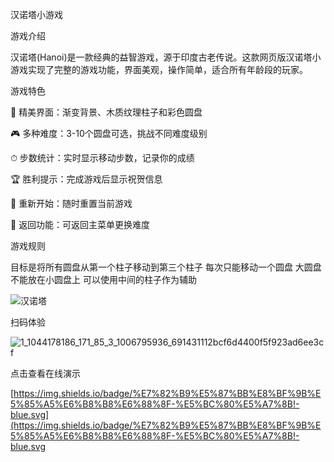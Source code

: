 汉诺塔小游戏 

游戏介绍


汉诺塔(Hanoi)是一款经典的益智游戏，源于印度古老传说。这款网页版汉诺塔小游戏实现了完整的游戏功能，界面美观，操作简单，适合所有年龄段的玩家。

游戏特色

🌟 ​​精美界面​​：渐变背景、木质纹理柱子和彩色圆盘

🎮 ​​多种难度​​：3-10个圆盘可选，挑战不同难度级别

⏱ ​​步数统计​​：实时显示移动步数，记录你的成绩

🏆 ​​胜利提示​​：完成游戏后显示祝贺信息

🔄 ​​重新开始​​：随时重置当前游戏

🚪 ​​返回功能​​：可返回主菜单更换难度

游戏规则

目标是将所有圆盘从第一个柱子移动到第三个柱子
每次只能移动一个圆盘
大圆盘不能放在小圆盘上
可以使用中间的柱子作为辅助

![汉诺塔](https://github.com/user-attachments/assets/a3b375de-5eca-404e-a4b5-035a5357c8fc)



扫码体验



![1_1044178186_171_85_3_1006795936_691431112bcf6d4400f5f923ad6ee3cf](https://github.com/user-attachments/assets/92ebbfaa-44d7-444d-a7a0-e02b72644b13)



点击查看在线演示 

[https://img.shields.io/badge/%E7%82%B9%E5%87%BB%E8%BF%9B%E5%85%A5%E6%B8%B8%E6%88%8F-%E5%BC%80%E5%A7%8B!-blue.svg](https://img.shields.io/badge/%E7%82%B9%E5%87%BB%E8%BF%9B%E5%85%A5%E6%B8%B8%E6%88%8F-%E5%BC%80%E5%A7%8B!-blue.svg


